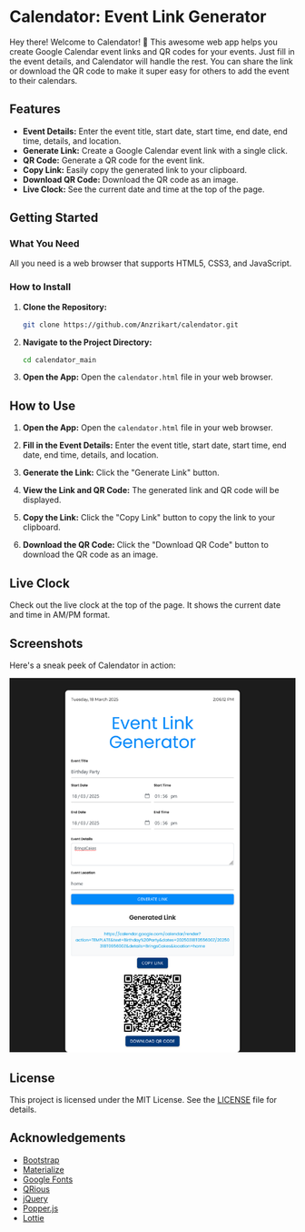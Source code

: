 # Calendator: Event Link Generator

Hey there! Welcome to Calendator! 🎉 This awesome web app helps you create Google Calendar event links and QR codes for your events. Just fill in the event details, and Calendator will handle the rest. You can share the link or download the QR code to make it super easy for others to add the event to their calendars.

## Features

- **Event Details:** Enter the event title, start date, start time, end date, end time, details, and location.
- **Generate Link:** Create a Google Calendar event link with a single click.
- **QR Code:** Generate a QR code for the event link.
- **Copy Link:** Easily copy the generated link to your clipboard.
- **Download QR Code:** Download the QR code as an image.
- **Live Clock:** See the current date and time at the top of the page.

## Getting Started

### What You Need

All you need is a web browser that supports HTML5, CSS3, and JavaScript.

### How to Install

1. **Clone the Repository:**
    ```sh
    git clone https://github.com/Anzrikart/calendator.git
    ```

2. **Navigate to the Project Directory:**
    ```sh
    cd calendator_main
    ```

3. **Open the App:**
    Open the `calendator.html` file in your web browser.

## How to Use

1. **Open the App:**
    Open the `calendator.html` file in your web browser.

2. **Fill in the Event Details:**
    Enter the event title, start date, start time, end date, end time, details, and location.

3. **Generate the Link:**
    Click the "Generate Link" button.

4. **View the Link and QR Code:**
    The generated link and QR code will be displayed.

5. **Copy the Link:**
    Click the "Copy Link" button to copy the link to your clipboard.

6. **Download the QR Code:**
    Click the "Download QR Code" button to download the QR code as an image.

## Live Clock

Check out the live clock at the top of the page. It shows the current date and time in AM/PM format.

## Screenshots

Here's a sneak peek of Calendator in action:

![Calendator Screenshot](calendator.png)

## License

This project is licensed under the MIT License. See the [LICENSE](LICENSE) file for details.

## Acknowledgements

- [Bootstrap](https://getbootstrap.com/)
- [Materialize](https://materializecss.com/)
- [Google Fonts](https://fonts.google.com/)
- [QRious](https://github.com/neocotic/qrious)
- [jQuery](https://jquery.com/)
- [Popper.js](https://popper.js.org/)
- [Lottie](https://lottiefiles.com/)

